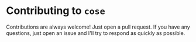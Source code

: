 # Contributing to `cose`

Contributions are always welcome! Just open a pull request. 
If you have any questions, just open an issue and I'll try to respond as quickly as possible.
